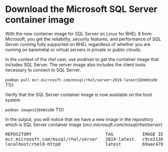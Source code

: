 # Download the Microsoft SQL Server container image

With the new container image for SQL Server on Linux for RHEL 8  from Microsoft, you get the reliability, security features, and performance of SQL Server running fully supported on RHEL regardless of whether you are running on baremetal or virtual servers in private or public clouds.

In the context of the *rhel* user, use *podman* to get the container image that includes SQL Server. The server image also includes the client tools necessary to connect to SQL Server.

`podman pull mcr.microsoft.com/mssql/rhel/server:2019-latest`{{execute T1}}

Verify that the SQL Server container image is now available on the host system

`podman images`{{execute T1}}

In the output, you will notice that we have a new image in the repository which is SQL Server container image (*mcr.microsoft.com/mssql/rhel/server*)

<pre class="file">
REPOSITORY                            TAG           IMAGE ID       CREATED       SIZE
mcr.microsoft.com/mssql/rhel/server   2019-latest   c9ce21305ef5   3 weeks ago    1.58 GB
localhost/rhel8-httpd                 latest        69aac470f62d   3 months ago   617 MB
</pre>
